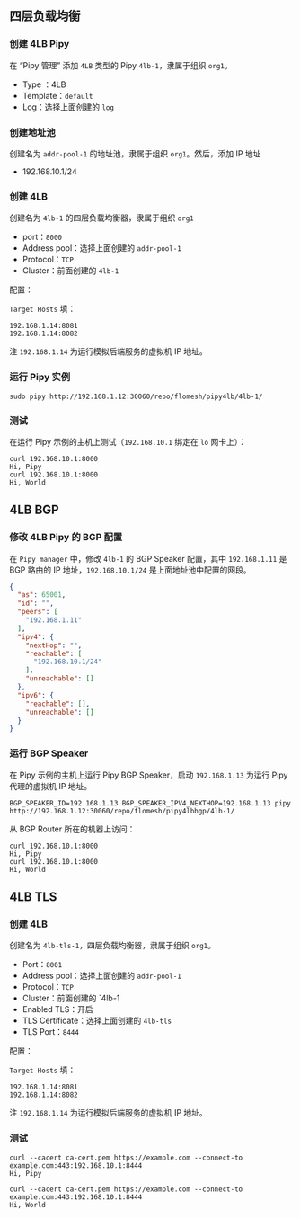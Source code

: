 ## 四层负载均衡

### 创建 4LB Pipy

在 “Pipy 管理” 添加 `4LB` 类型的 Pipy `4lb-1`，隶属于组织 `org1`。

- Type ：4LB
- Template：`default`
- Log：选择上面创建的 `log`

### 创建地址池

创建名为 `addr-pool-1` 的地址池，隶属于组织 `org1`。然后，添加 IP 地址

- 192.168.10.1/24

### 创建 4LB

创建名为 `4lb-1` 的四层负载均衡器，隶属于组织 `org1`

- port：`8000`
- Address pool：选择上面创建的 `addr-pool-1`
- Protocol：`TCP`
- Cluster：前面创建的 `4lb-1`

配置：

`Target Hosts` 填：

```shell
192.168.1.14:8081
192.168.1.14:8082
```

注 `192.168.1.14` 为运行模拟后端服务的虚拟机 IP 地址。

### 运行 Pipy 实例

```shell
sudo pipy http://192.168.1.12:30060/repo/flomesh/pipy4lb/4lb-1/
```

### 测试

在运行 Pipy 示例的主机上测试（`192.168.10.1` 绑定在 `lo` 网卡上）：

```shell
curl 192.168.10.1:8000
Hi, Pipy
curl 192.168.10.1:8000
Hi, World
```

## 4LB BGP

### 修改 4LB Pipy 的 BGP 配置

在 `Pipy manager` 中，修改 `4lb-1` 的 BGP Speaker 配置，其中 `192.168.1.11` 是 BGP 路由的 IP 地址，`192.168.10.1/24` 是上面地址池中配置的网段。

```json
{
  "as": 65001,
  "id": "",
  "peers": [
    "192.168.1.11"
  ],
  "ipv4": {
    "nextHop": "",
    "reachable": [
      "192.168.10.1/24"
    ],
    "unreachable": []
  },
  "ipv6": {
    "reachable": [],
    "unreachable": []
  }
}
```

### 运行 BGP Speaker

在 Pipy 示例的主机上运行 Pipy BGP Speaker，启动 `192.168.1.13` 为运行 Pipy 代理的虚拟机 IP 地址。

```shell
BGP_SPEAKER_ID=192.168.1.13 BGP_SPEAKER_IPV4_NEXTHOP=192.168.1.13 pipy http://192.168.1.12:30060/repo/flomesh/pipy4lbbgp/4lb-1/
```

从 BGP Router 所在的机器上访问：

```shell
curl 192.168.10.1:8000
Hi, Pipy
curl 192.168.10.1:8000
Hi, World
```

## 4LB TLS

### 创建 4LB

创建名为 `4lb-tls-1`，四层负载均衡器，隶属于组织 `org1`。

- Port：`8001`
- Address pool：选择上面创建的 `addr-pool-1`
- Protocol：`TCP`
- Cluster：前面创建的 `4lb-1
- Enabled TLS：开启
- TLS Certificate：选择上面创建的 `4lb-tls`
- TLS Port：`8444`

配置：

`Target Hosts` 填：

``` shell
192.168.1.14:8081
192.168.1.14:8082
```

注 `192.168.1.14` 为运行模拟后端服务的虚拟机 IP 地址。

### 测试

```shell
curl --cacert ca-cert.pem https://example.com --connect-to example.com:443:192.168.10.1:8444
Hi, Pipy

curl --cacert ca-cert.pem https://example.com --connect-to example.com:443:192.168.10.1:8444
Hi, World
```